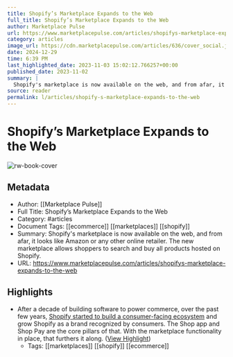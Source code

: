 ```yaml
---
title: Shopify’s Marketplace Expands to the Web
full_title: Shopify’s Marketplace Expands to the Web
author: Marketplace Pulse
url: https://www.marketplacepulse.com/articles/shopifys-marketplace-expands-to-the-web
category: articles
image_url: https://cdn.marketplacepulse.com/articles/636/cover_social.jpg
date: 2024-12-29
time: 6:39 PM
last_highlighted_date: 2023-11-03 15:02:12.766257+00:00
published_date: 2023-11-02
summary: |
  Shopify's marketplace is now available on the web, and from afar, it looks like Amazon or any other online retailer. The new marketplace allows shoppers to search and buy all products hosted on Shopify.
source: reader
permalink: l/articles/shopify-s-marketplace-expands-to-the-web
---
```

# Shopify’s Marketplace Expands to the Web

![rw-book-cover](https://cdn.marketplacepulse.com/articles/636/cover_social.jpg)

## Metadata
- Author: [[Marketplace Pulse]]
- Full Title: Shopify’s Marketplace Expands to the Web
- Category: #articles
- Document Tags: [[ecommerce]] [[marketplaces]] [[shopify]] 
- Summary: Shopify's marketplace is now available on the web, and from afar, it looks like Amazon or any other online retailer. The new marketplace allows shoppers to search and buy all products hosted on Shopify.
- URL: https://www.marketplacepulse.com/articles/shopifys-marketplace-expands-to-the-web

## Highlights
- After a decade of building software to power commerce, over the past few years, [Shopify started to build a consumer-facing ecosystem](https://www.marketplacepulse.com/articles/shopify-breaks-the-fourth-wall) and grow Shopify as a brand recognized by consumers. The Shop app and Shop Pay are the core pillars of that. With the marketplace functionality in place, that furthers it along. ([View Highlight](https://read.readwise.io/read/01heav9fd0f122x1j7cjcdj3q7))
    - Tags: [[marketplaces]] [[shopify]] [[ecommerce]] 


